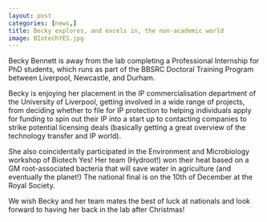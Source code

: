 ```yaml
---
layout: post
categories: [news,]
title: Becky explores, and excels in, the non-academic world
image: BIotechYES.jpg
---
```


Becky Bennett is away from the lab completing a Professional Internship for PhD students, which runs as part of the BBSRC Doctoral Training Program between Liverpool, Newcastle, and Durham.

Becky is enjoying her placement in the IP commercialisation department of the University of Liverpool, getting involved in a wide range of projects, from deciding whether to file for IP protection to helping individuals apply for funding to spin out their IP into a start up to contacting companies to strike potential licensing deals (basically getting a great overview of the technology transfer and IP world).

She also coincidentally participated in the Environment and Microbiology workshop of Biotech Yes! Her team (Hydroot!) won their heat based on a GM root-associated bacteria that will save water in agriculture (and eventually the planet!) The national final is on the 10th of December at the Royal Society. 

We wish Becky and her team mates the best of luck at nationals and look forward to having her back in the lab after Christmas! 
